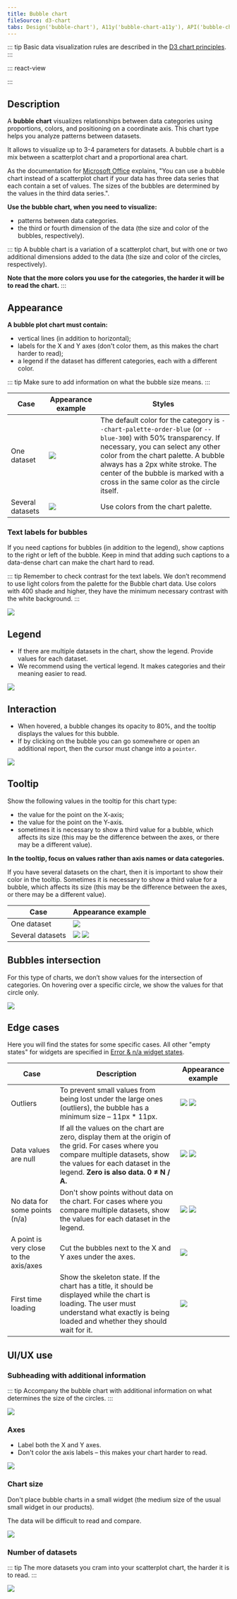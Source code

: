 ```yaml
---
title: Bubble chart
fileSource: d3-chart
tabs: Design('bubble-chart'), A11y('bubble-chart-a11y'), API('bubble-chart-api'), Examples('bubble-chart-d3-code'), Changelog('d3-chart-changelog')
---
```


::: tip
Basic data visualization rules are described in the [D3 chart principles](/data-display/d3-chart/d3-chart).
:::

::: react-view

<script lang="tsx">
import React from 'react';
import PlaygroundGeneration from '@components/PlaygroundGeneration';
import { chartPlayground } from '@components/ChartPlayground';
import { Chart, BubbleChartProps } from '@semcore/d3-chart';
import resolveColor from '@semcore/ui/utils/lib/color';

const data = [
  { x: 2, y: 3, value: 5040, label: 'label 1' },
  { x: 1, y: 9, value: 40, label: 'label 2' },
  { x: 6, y: 2, value: 45634, label: 'label 3' },
  { x: 4, y: 7, value: 245, label: 'label 4' },
  { x: 9, y: 5, value: 7462, label: 'label 5' },
];

const App = PlaygroundGeneration((preview) => {
  const { select, radio, label, bool } = preview('Chart.Line');

  const {
    direction,
    alignItems,
    justifyContent,
    showXAxis,
    showYAxis,
    showTooltip,
    showLegend,
    legendProps,
    patterns,
  } = chartPlayground({ select, radio, label, bool });

  legendProps.shape = 'Circle';

  const chartProps: BubbleChartProps = {
    data,
    plotWidth: 300,
    plotHeight: 200,
    direction,
    showTooltip,
    showXAxis,
    showYAxis,
    alignItems,
    justifyContent,
    patterns,
  };

  if (showLegend) {
    chartProps.legendProps = legendProps;
  } else {
    chartProps.showLegend = false;
  }

  return <Chart.Bubble {...chartProps} />;
}, {filterProps: ['data']});

</script>

:::

## Description

A **bubble chart** visualizes relationships between data categories using proportions, colors, and positioning on a coordinate axis. This chart type helps you analyze patterns between datasets.

It allows to visualize up to 3-4 parameters for datasets. A bubble chart is a mix between a scatterplot chart and a proportional area chart.

As the documentation for [Microsoft Office](https://en.wikipedia.org/wiki/Microsoft_Office) explains, "You can use a bubble chart instead of a scatterplot chart if your data has three data series that each contain a set of values. The sizes of the bubbles are determined by the values in the third data series.".

**Use the bubble chart, when you need to visualize:**

- patterns between data categories.
- the third or fourth dimension of the data (the size and color of the bubbles, respectively).

::: tip
A bubble chart is a variation of a scatterplot chart, but with one or two additional dimensions added to the data (the size and color of the circles, respectively).

**Note that the more colors you use for the categories, the harder it will be to read the chart.**
:::

## Appearance

**A bubble plot chart must contain:**

- vertical lines (in addition to horizontal);
- labels for the X and Y axes (don't color them, as this makes the chart harder to read);
- a legend if the dataset has different categories, each with a different color.

::: tip
Make sure to add information on what the bubble size means.
:::

| Case             | Appearance example                                     | Styles                                                                                                                                                                                                                                                                                                           |
| ---------------- | ------------------------------------------------------ | ---------------------------------------------------------------------------------------------------------------------------------------------------------------------------------------------------------------------------------------------------------------------------------------------------------------- |
| One dataset      | ![](static/positive-correlation-1.png)      | The default color for the category is `--chart-palette-order-blue` (or `--blue-300`) with 50% transparency. If necessary, you can select any other color from the chart palette. A bubble always has a 2px white stroke. The center of the bubble is marked with a cross in the same color as the circle itself. |
| Several datasets | ![](static/positive-correlation-2.png) | Use colors from the chart palette.                                                                                                                                                                                                                                                                               |

### Text labels for bubbles

If you need captions for bubbles (in addition to the legend), show captions to the right or left of the bubble. Keep in mind that adding such captions to a data-dense chart can make the chart hard to read.

::: tip
Remember to check contrast for the text labels. We don’t recommend to use light colors from the palette for the Bubble chart data. Use colors with 400 shade and higher, they have the minimum necessary contrast with the white background.
:::

![](static/labels.png)

## Legend

- If there are multiple datasets in the chart, show the legend. Provide values for each dataset.
- We recommend using the vertical legend. It makes categories and their meaning easier to read.

![](static/positive-correlation-2.png)

## Interaction

- When hovered, a bubble changes its opacity to 80%, and the tooltip displays the values for this bubble.
- If by clicking on the bubble you can go somewhere or open an additional report, then the cursor must change into a `pointer`.

![](static/hover-1.png)

## Tooltip

Show the following values in the tooltip for this chart type:

- the value for the point on the X-axis;
- the value for the point on the Y-axis.
- sometimes it is necessary to show a third value for a bubble, which affects its size (this may be the difference between the axes, or there may be a different value).

**In the tooltip, focus on values rather than axis names or data categories.**

If you have several datasets on the chart, then it is important to show their color in the tooltip. Sometimes it is necessary to show a third value for a bubble, which affects its size (this may be the difference between the axes, or there may be a different value).

| Case             | Appearance example                                                                                    |
| ---------------- | ----------------------------------------------------------------------------------------------------- |
| One dataset      | ![](static/hover-2.png)                                                         |
| Several datasets | ![](static/hover-1.png) ![](static/hover-3.png) |

## Bubbles intersection

For this type of charts, we don’t show values for the intersection of categories. On hovering over a specific circle, we show the values for that circle only.

![](static/hover-1.png)

## Edge cases

Here you will find the states for some specific cases. All other "empty states" for widgets are specified in [Error & n/a widget states](/components/widget-empty/widget-empty).

| Case                                   | Description                                                                                                                                                                                                       | Appearance example                                                    |
| -------------------------------------- | ----------------------------------------------------------------------------------------------------------------------------------------------------------------------------------------------------------------- | --------------------------------------------------------------------- |
| Outliers                               | To prevent small values from being lost under the large ones (outliers), the bubble has a minimum size – 11px * 11px.                                                                                            | ![](static/outliers-1.png) ![](static/outliers-2.png) |
| Data values are null                   | If all the values on the chart are zero, display them at the origin of the grid. For cases where you compare multiple datasets, show the values for each dataset in the legend. **Zero is also data. 0 ≠ N / A.** | ![](static/null-1.png) ![](static/null-2.png)                 |
| No data for some points (n/a)          | Don't show points without data on the chart. For cases where you compare multiple datasets, show the values for each dataset in the legend.                                                                       | ![](static/n-a-1.png) ![](static/n-a-2.png)             |
| A point is very close to the axis/axes | Cut the bubbles next to the X and Y axes under the axes.                                                                                                                                                          | ![](static/cut.png)                             |
| First time loading                     | Show the skeleton state. If the chart has a title, it should be displayed while the chart is loading. The user must understand what exactly is being loaded and whether they should wait for it.                  | ![](static/bubble-chart-skeleton.png)          |

## UI/UX use

### Subheading with additional information

::: tip
Accompany the bubble chart with additional information on what determines the size of the circles.
:::

![](static/ux-1.png)

### Axes

- Label both the X and Y axes.
- Don't color the axis labels – this makes your chart harder to read.

![](static/color-yes-no.png)

### Chart size

Don't place bubble charts in a small widget (the medium size of the usual small widget in our products).

The data will be difficult to read and compare.

![](static/size-yes-no.png)

### Number of datasets

::: tip
The more datasets you cram into your scatterplot chart, the harder it is to read.
:::

![](static/categories-yes-no.png)


